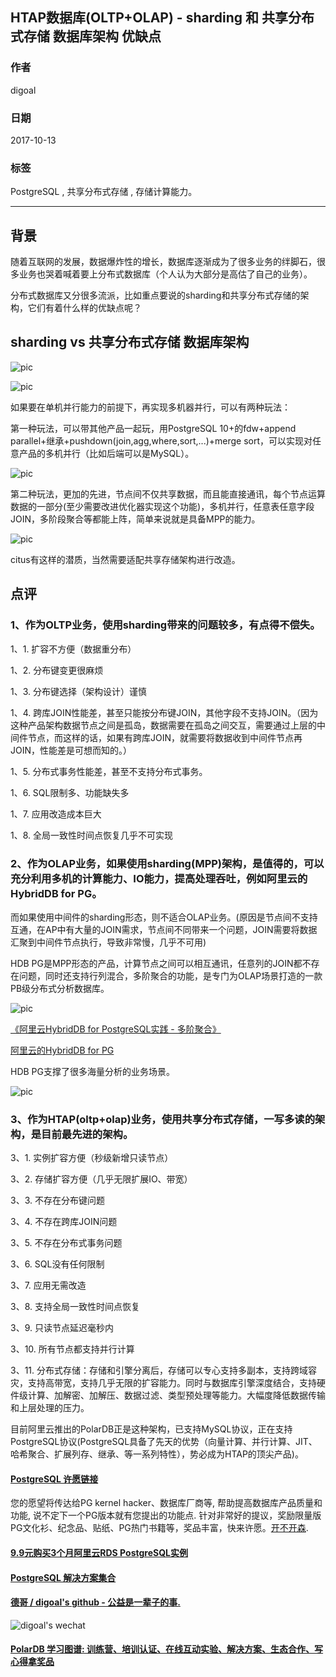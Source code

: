 ## HTAP数据库(OLTP+OLAP) - sharding 和 共享分布式存储 数据库架构 优缺点  
                                   
### 作者                  
digoal                  
                  
### 日期                   
2017-10-13                  
                    
### 标签                  
PostgreSQL , 共享分布式存储 , 存储计算能力。     
         
----         
           
## 背景   
随着互联网的发展，数据爆炸性的增长，数据库逐渐成为了很多业务的绊脚石，很多业务也哭着喊着要上分布式数据库（个人认为大部分是高估了自己的业务）。  
  
分布式数据库又分很多流派，比如重点要说的sharding和共享分布式存储的架构，它们有着什么样的优缺点呢？  
  
## sharding vs 共享分布式存储 数据库架构  
  
![pic](20171013_04_pic_001.jpg)  
  
![pic](20171013_04_pic_003.jpg)  
  
如果要在单机并行能力的前提下，再实现多机器并行，可以有两种玩法：  
  
第一种玩法，可以带其他产品一起玩，用PostgreSQL 10+的fdw+append parallel+继承+pushdown(join,agg,where,sort,...)+merge sort，可以实现对任意产品的多机并行（比如后端可以是MySQL）。      
  
![pic](20171013_04_pic_004.jpg)  
  
第二种玩法，更加的先进，节点间不仅共享数据，而且能直接通讯，每个节点运算数据的一部分(至少需要改进优化器实现这个功能)，多机并行，任意表任意字段JOIN，多阶段聚合等都能上阵，简单来说就是具备MPP的能力。   
  
![pic](20171013_04_pic_006.jpg)  
  
citus有这样的潜质，当然需要适配共享存储架构进行改造。   
  
## 点评  
### 1、作为OLTP业务，使用sharding带来的问题较多，有点得不偿失。  
  
1、1. 扩容不方便（数据重分布）  
  
1、2. 分布键变更很麻烦  
  
1、3. 分布键选择（架构设计）谨慎  
  
1、4. 跨库JOIN性能差，甚至只能按分布键JOIN，其他字段不支持JOIN。（因为这种产品架构数据节点之间是孤岛，数据需要在孤岛之间交互，需要通过上层的中间件节点，而这样的话，如果有跨库JOIN，就需要将数据收到中间件节点再JOIN，性能差是可想而知的。）      
  
1、5. 分布式事务性能差，甚至不支持分布式事务。    
  
1、6. SQL限制多、功能缺失多  
  
1、7. 应用改造成本巨大  
  
1、8. 全局一致性时间点恢复几乎不可实现  
  
### 2、作为OLAP业务，如果使用sharding(MPP)架构，是值得的，可以充分利用多机的计算能力、IO能力，提高处理吞吐，例如阿里云的HybridDB for PG。   
  
而如果使用中间件的sharding形态，则不适合OLAP业务。(原因是节点间不支持互通，在AP中有大量的JOIN需求，节点间不同带来一个问题，JOIN需要将数据汇聚到中间件节点执行，导致非常慢，几乎不可用)    
  
HDB PG是MPP形态的产品，计算节点之间可以相互通讯，任意列的JOIN都不存在问题，同时还支持行列混合，多阶聚合的功能，是专门为OLAP场景打造的一款PB级分布式分析数据库。  
  
![pic](20171013_04_pic_002.jpg)  
  
[《阿里云HybridDB for PostgreSQL实践 - 多阶聚合》](../201708/20170821_02.md)    
  
[阿里云的HybridDB for PG](https://www.aliyun.com/product/gpdb)  
  
HDB PG支撑了很多海量分析的业务场景。  
    
![pic](20171013_04_pic_005.jpg)    
  
### 3、作为HTAP(oltp+olap)业务，使用共享分布式存储，一写多读的架构，是目前最先进的架构。  
  
3、1. 实例扩容方便（秒级新增只读节点）  
  
3、2. 存储扩容方便（几乎无限扩展IO、带宽）  
  
3、3. 不存在分布键问题  
  
3、4. 不存在跨库JOIN问题  
  
3、5. 不存在分布式事务问题  
  
3、6. SQL没有任何限制  
  
3、7. 应用无需改造  
  
3、8. 支持全局一致性时间点恢复  
  
3、9. 只读节点延迟毫秒内  
  
3、10. 所有节点都支持并行计算  
  
3、11. 分布式存储：存储和引擎分离后，存储可以专心支持多副本，支持跨域容灾，支持高带宽，支持几乎无限的扩容能力。同时与数据库引擎深度结合，支持硬件级计算、加解密、加解压、数据过滤、类型预处理等能力。大幅度降低数据传输和上层处理的压力。         
  
目前阿里云推出的PolarDB正是这种架构，已支持MySQL协议，正在支持PostgreSQL协议(PostgreSQL具备了先天的优势（向量计算、并行计算、JIT、哈希聚合、扩展列存、继承、等一系列特性），势必成为HTAP的顶尖产品)。   
   
  
  
  
  
  
  
  
  
  
  
  
  
  
  
  
  
  
  
  
  
  
  
  
  
  
  
  
  
  
  
  
  
  
  
  
  
  
  
  
  
  
  
  
  
  
  
  
  
  
  
  
  
  
  
  
  
  
  
  
  
  
  
  
  
  
  
  
  
  
  
  
  
  
#### [PostgreSQL 许愿链接](https://github.com/digoal/blog/issues/76 "269ac3d1c492e938c0191101c7238216")
您的愿望将传达给PG kernel hacker、数据库厂商等, 帮助提高数据库产品质量和功能, 说不定下一个PG版本就有您提出的功能点. 针对非常好的提议，奖励限量版PG文化衫、纪念品、贴纸、PG热门书籍等，奖品丰富，快来许愿。[开不开森](https://github.com/digoal/blog/issues/76 "269ac3d1c492e938c0191101c7238216").  
  
  
#### [9.9元购买3个月阿里云RDS PostgreSQL实例](https://www.aliyun.com/database/postgresqlactivity "57258f76c37864c6e6d23383d05714ea")
  
  
#### [PostgreSQL 解决方案集合](https://yq.aliyun.com/topic/118 "40cff096e9ed7122c512b35d8561d9c8")
  
  
#### [德哥 / digoal's github - 公益是一辈子的事.](https://github.com/digoal/blog/blob/master/README.md "22709685feb7cab07d30f30387f0a9ae")
  
  
![digoal's wechat](../pic/digoal_weixin.jpg "f7ad92eeba24523fd47a6e1a0e691b59")
  
  
#### [PolarDB 学习图谱: 训练营、培训认证、在线互动实验、解决方案、生态合作、写心得拿奖品](https://www.aliyun.com/database/openpolardb/activity "8642f60e04ed0c814bf9cb9677976bd4")
  
